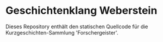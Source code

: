 # Geschichtenklang Weberstein

Dieses Repository enthält den statischen Quellcode für die Kurzgeschichten-Sammlung 'Forschergeister'.
